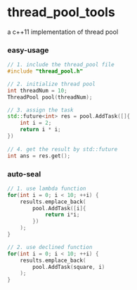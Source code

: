 # thread_pool_tools
a c++11 implementation of thread pool

### easy-usage

```c++
// 1. include the thread_pool file
#include "thread_pool.h"

// 2. initialize thread pool
int threadNum = 10;
ThreadPool pool(threadNum);

// 3. assign the task
std::future<int> res = pool.AddTask([]{ 
    int i = 2;
    return i * i;
})
  
// 4. get the result by std::future
int ans = res.get();
```



### auto-seal

```c++
// 1. use lambda function
for(int i = 0; i < 10; ++i) {
    results.emplace_back(
        pool.AddTask([i]{
            return i*i;
        })
    );
}

// 2. use declined function
for(int i = 0; i < 10; ++i) {
    results.emplace_back(
        pool.AddTask(square, i)
    );
}

```

